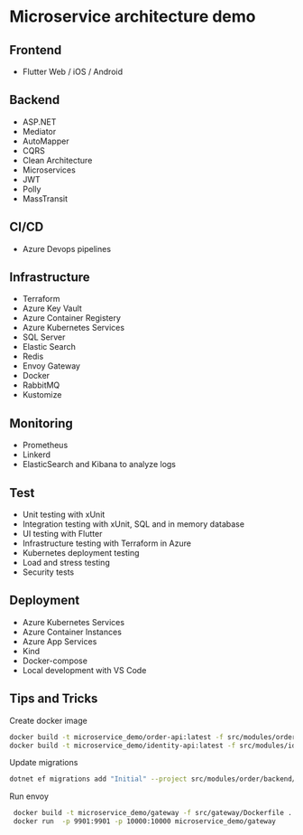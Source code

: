 # Microservice architecture demo

## Frontend
* Flutter Web / iOS / Android

## Backend
* ASP.NET
* Mediator
* AutoMapper
* CQRS
* Clean Architecture
* Microservices
* JWT
* Polly
* MassTransit

## CI/CD
* Azure Devops pipelines

## Infrastructure
* Terraform
* Azure Key Vault
* Azure Container Registery
* Azure Kubernetes Services
* SQL Server
* Elastic Search
* Redis
* Envoy Gateway
* Docker
* RabbitMQ
* Kustomize

## Monitoring
* Prometheus
* Linkerd
* ElasticSearch and Kibana to analyze logs

## Test

* Unit testing with xUnit
* Integration testing with xUnit, SQL and in memory database 
* UI testing with Flutter
* Infrastructure testing with Terraform in Azure
* Kubernetes deployment testing
* Load and stress testing
* Security tests

## Deployment
* Azure Kubernetes Services
* Azure Container Instances
* Azure App Services
* Kind
* Docker-compose
* Local development with VS Code

## Tips and Tricks

Create docker image
```bash
docker build -t microservice_demo/order-api:latest -f src/modules/order/backend/Dockerfile .
docker build -t microservice_demo/identity-api:latest -f src/modules/identity/backend/Dockerfile .
```
Update migrations
```bash
dotnet ef migrations add "Initial" --project src/modules/order/backend/Order.Infrastructure --startup-project src/modules/order/backend/Order.Api
```

Run envoy
```bash
 docker build -t microservice_demo/gateway -f src/gateway/Dockerfile .
 docker run  -p 9901:9901 -p 10000:10000 microservice_demo/gateway
 ```